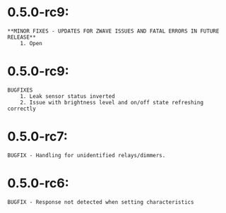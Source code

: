 # 0.5.0-rc9:

    **MINOR FIXES - UPDATES FOR ZWAVE ISSUES AND FATAL ERRORS IN FUTURE RELEASE**
        1. Open



# 0.5.0-rc9:

    BUGFIXES
        1. Leak sensor status inverted
        2. Issue with brightness level and on/off state refreshing correctly

# 0.5.0-rc7:

    BUGFIX - Handling for unidentified relays/dimmers.

# 0.5.0-rc6:

    BUGFIX - Response not detected when setting characteristics